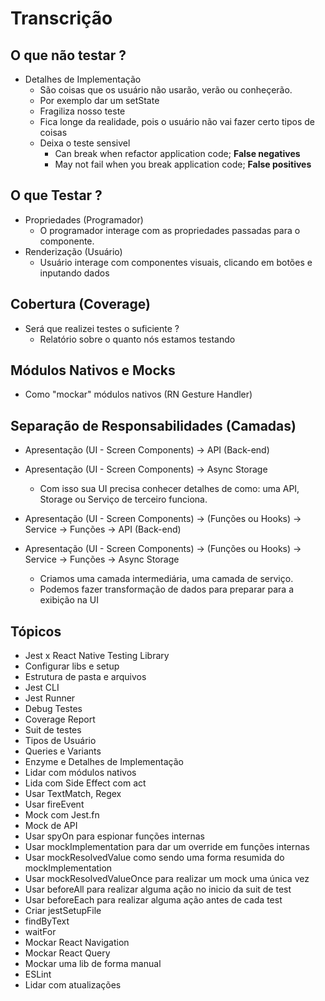 # Transcrição

## O que não testar ?

- Detalhes de Implementação
  - São coisas que os usuário não usarão, verão ou conheçerão.
  - Por exemplo dar um setState
  - Fragiliza nosso teste
  - Fica longe da realidade, pois o usuário não vai fazer certo tipos de coisas
  - Deixa o teste sensivel
    - Can break when refactor application code; **False negatives**
    - May not fail when you break application code; **False positives**

## O que Testar ?

- Propriedades (Programador)
  - O programador interage com as propriedades passadas para o componente.
- Renderização (Usuário)
  - Usuário interage com componentes visuais, clicando em botões e inputando dados

## Cobertura (Coverage)

- Será que realizei testes o suficiente ?
  - Relatório sobre o quanto nós estamos testando

## Módulos Nativos e Mocks

- Como "mockar" módulos nativos (RN Gesture Handler)

## Separação de Responsabilidades (Camadas)

- Apresentação (UI - Screen Components) -> API (Back-end)
- Apresentação (UI - Screen Components) -> Async Storage

  - Com isso sua UI precisa conhecer detalhes de como: uma API, Storage ou Serviço de terceiro funciona.

- Apresentação (UI - Screen Components) -> (Funções ou Hooks) -> Service -> Funções -> API (Back-end)
- Apresentação (UI - Screen Components) -> (Funções ou Hooks) -> Service -> Funções -> Async Storage
  - Criamos uma camada intermediária, uma camada de serviço.
  - Podemos fazer transformação de dados para preparar para a exibição na UI

## Tópicos

- Jest x React Native Testing Library
- Configurar libs e setup
- Estrutura de pasta e arquivos
- Jest CLI
- Jest Runner
- Debug Testes
- Coverage Report
- Suit de testes
- Tipos de Usuário
- Queries e Variants
- Enzyme e Detalhes de Implementação
- Lidar com módulos nativos
- Lida com Side Effect com act
- Usar TextMatch, Regex
- Usar fireEvent
- Mock com Jest.fn
- Mock de API
- Usar spyOn para espionar funções internas
- Usar mockImplementation para dar um override em funções internas
- Usar mockResolvedValue como sendo uma forma resumida do mockImplementation
- Usar mockResolvedValueOnce para realizar um mock uma única vez
- Usar beforeAll para realizar alguma ação no inicio da suit de test
- Usar beforeEach para realizar alguma ação antes de cada test
- Criar jestSetupFile
- findByText
- waitFor
- Mockar React Navigation
- Mockar React Query
- Mockar uma lib de forma manual
- ESLint
- Lidar com atualizações

